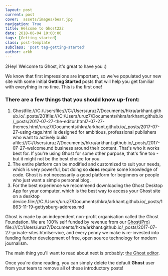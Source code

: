 ```yaml
---
layout: post
current: post
cover:  assets/images/bear.jpg
navigation: True
title: Welcome to Ghost222
date: 2018-06-04 10:00:00
tags: [Getting started]
class: post-template
subclass: 'post tag-getting-started'
author: arkh
---
```


2Hey! Welcome to Ghost, it's great to have you :)

We know that first impressions are important, so we've populated your new site with some initial **Getting Started** posts that will help you get familiar with everything in no time. This is the first one!

### There are a few things that you should know up-front:
1. Ghostfile:///C:/Usersfile:///C:/Users/uruz7/Documents/hkra/arkhant.github.io/_posts/201file:///C:/Users/uruz7/Documents/hkra/arkhant.github.io/_posts/2017-07-27-the-editor.html7-07-27-themes.html/uruz7/Documents/hkra/arkhant.github.io/_posts/2017-07-27-using-tags.html is designed for ambitious, professional publishers who want to actively build afile:///C:/Users/uruz7/Documents/hkra/arkhant.github.io/_posts/2017-07-27-welcome.md business around their content. That's who it works best for. If you're using Ghost for some other purpose, that's fine too - but it might not be the best choice for you.
2. The entire platform can be modified and customized to suit your needs, which is very powerful, but doing so **does** require some knowledge of code. Ghost is not necessarily a good platform for beginners or people who just want a simple personal blog.
3. For the best experience we recommend downloading the Ghost Desktop App for your computer, which is the best way to access your Ghost site on a desktop device.file:///C:/Users/uruz7/Documents/hkra/arkhant.github.io/_posts/1863-11-19-gettysburg-address.md


Ghost is made by an independent non-profit organisation called the Ghost Foundation. We are 100% self funded by revenue from our [Ghost(Pro)](https://ghost.org/pricing) file:///C:/Users/uruz7/Documents/hkra/arkhant.github.io/_posts/2017-07-27-private-sites.htmlservice, and every penny we make is re-invested into funding further development of free, open source technology for modern journalism.

The main thing you'll want to read about next is probably: [the Ghost editor](https://demo.ghost.io/the-editor/).

Once you're done reading, you can simply delete the default **Ghost** user from your team to remove all of these introductory posts!
